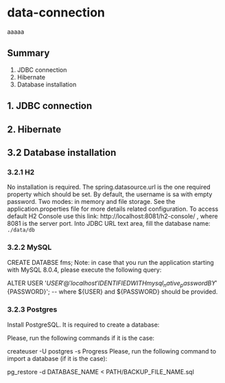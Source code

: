 # data-connection
aaaaa
## Summary
1. JDBC connection
2. Hibernate
3. Database installation

## 1. JDBC connection 


## 2. Hibernate

## 3.2 Database installation
### 3.2.1 H2
No installation is required. The spring.datasource.url is the one required property which should be set. By default, the username is sa with empty password. Two modes: in memory and file storage. See the application.properties file for more details related configuration. To access default H2 Console use this link: http://localhost:8081/h2-console/ , where 8081 is the server port.
Into JDBC URL text area, fill the database name: `./data/db`

### 3.2.2 MySQL
CREATE DATABSE fms;
Note: in case that you run the application starting with MySQL 8.0.4, please execute the following query:

ALTER USER '${USER}'@'localhost' IDENTIFIED WITH mysql_native_password BY '${PASSWORD}';
-- where ${USER} and ${PASSWORD} should be provided.

### 3.2.3 Postgres
Install PostgreSQL. It is required to create a database:

Please, run the following commands if it is the case:

createuser -U postgres -s Progress
Please, run the following command to import a database (if it is the case):

pg_restore -d DATABASE_NAME <  PATH/BACKUP_FILE_NAME.sql